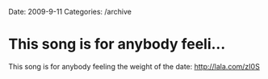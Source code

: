 Date: 2009-9-11
Categories: /archive

# This song is for anybody feeli...

This song is for anybody feeling the weight of the date: <a href="http://lala.com/zI0S" rel="nofollow">http://lala.com/zI0S</a>
